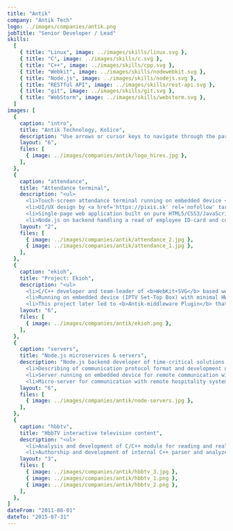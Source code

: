 ```yaml
---
title: "Antik"
company: "Antik Tech"
logo: ../images/companies/antik.png
jobTitle: "Senior Developer / Lead"
skills:
  [
    { title: "Linux", image: ../images/skills/linux.svg },
    { title: "C", image: ../images/skills/c.svg },
    { title: "C++", image: ../images/skills/cpp.svg },
    { title: "Webkit", image: ../images/skills/nodewebkit.svg },
    { title: "Node.js", image: ../images/skills/nodejs.svg },
    { title: "RESTful API", image: ../images/skills/rest-api.svg },
    { title: "git", image: ../images/skills/git.svg },
    { title: "WebStorm", image: ../images/skills/webstorm.svg },
  ]
images: [
  {
    caption: "intro",
    title: "Antik Technology, Košice",
    description: "Use arrows or cursor keys to navigate through the participated projects...",
    layout: "6",
    files: [
      { image: ../images/companies/antik/logo_hires.jpg },
    ],
  },
  {
    caption: "attendance",
    title: "Attendance terminal",
    description: "<ul>
      <li>Touch-screen attendance terminal running on embedded device <a href='https://beagleboard.org/black' target='_blank'>BeagleBone Black</a>.</li>
      <li>UI/UX design by <a href='https://pixis.sk' rel='nofollow' target='_blank'>PIXIS</a>.</li>
      <li>Single-page web application built on pure HTML5/CSS3/JavaScript.</li>
      <li>Node.js on backend handling a read of employee ID-card and controlling the camera.</li></ul>",
    layout: "2",
    files: [
      { image: ../images/companies/antik/attendance_2.jpg },
      { image: ../images/companies/antik/attendance_1.jpg },
    ],
  },
  {
    caption: "ekioh",
    title: "Project: Ekioh",
    description: "<ul>
      <li>C/C++ developer and team-leader of <b>WebKit+SVG</b> based web-browser implementation of <a href='https://ekioh.com' target='_blank'>Ekioh engine</a>.</li>
      <li>Running on embedded device (IPTV Set-Top Box) with minimal HW requirements which requires massive optimizations primarily in renderer onto Linux framebuffer abstraction layer.</li>
      <li>This project later led to <b>Antik-middleware Plugin</b> that provided bi-directional communication with all middleware capabilities (IPTV, AV streaming...)</li></ul>",
    layout: "6",
    files: [
      { image: ../images/companies/antik/ekioh.png },
    ],
  },
  {
    caption: "servers",
    title: "Node.js microservices & servers",
    description: "Node.js backend developer of time-critical solutions:<ul>
      <li>Describing of communication protocol format and development of socket server which can handle up to <b>ten thousands of client devices realtime</b>.</li>
      <li>Server running on embedded device for remote communication with <b>POS terminal</b>.</li>
      <li>Micro-server for communication with remote hospitality systems.</li></ul>",
    layout: "6",
    files: [
      { image: ../images/companies/antik/node-servers.jpg },
    ],
  },
  {
    caption: "hbbtv",
    title: "HbbTV interactive television content",
    description: "<ul>
      <li>Analysis and development of C/C++ module for reading and realtime processing of HbbTV interactive television content and enhanced program guide (EPG) from MPEG transport stream according to ETSI standards.</li>
      <li>Authorship and development of internal C++ parser and analyzer of MPEG transport stream.</li></ul>",
    layout: "3",
    files: [
      { image: ../images/companies/antik/hbbtv_3.jpg },
      { image: ../images/companies/antik/hbbtv_1.png },
      { image: ../images/companies/antik/hbbtv_2.png },
    ],
  },
]
dateFrom: "2011-08-01"
dateTo: "2015-07-31"
---
```

